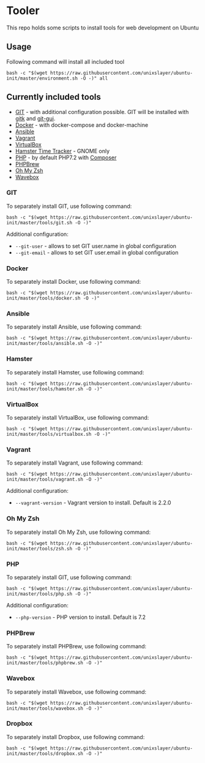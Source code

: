 # Tooler

This repo holds some scripts to install tools for web development on Ubuntu

## Usage

Following command will install all included tool

`bash -c "$(wget https://raw.githubusercontent.com/unixslayer/ubuntu-init/master/environment.sh -O -)" all`

## Currently included tools

- [GIT](https://git-scm.com) - with additional configuration possible. GIT will be installed with [gitk](https://git-scm.com/docs/gitk) and [git-gui](https://git-scm.com/docs/git-gui).
- [Docker](https://docs.docker.com) - with docker-compose and docker-machine
- [Ansible](https://docs.ansible.com/)
- [Vagrant](https://vagrantup.com)
- [VirtualBox](https://virtualbox.org)
- [Hamster Time Tracker](https://github.com/projecthamster/hamster) - GNOME only
- [PHP](https://php.net) - by default PHP7.2 with [Composer](https://getcomposer.org)
- [PHPBrew](https://github.com/phpbrew/phpbrew)
- [Oh My Zsh](https://github.com/robbyrussell/oh-my-zsh)
- [Wavebox](https://wavebox.io/)

### GIT

To separately install GIT, use following command:

`bash -c "$(wget https://raw.githubusercontent.com/unixslayer/ubuntu-init/master/tools/git.sh -O -)"`

Additional configuration:

- `--git-user` - allows to set GIT user.name in global configuration
- `--git-email` - allows to set GIT user.email in global configuration

### Docker

To separately install Docker, use following command:

`bash -c "$(wget https://raw.githubusercontent.com/unixslayer/ubuntu-init/master/tools/docker.sh -O -)"`

### Ansible

To separately install Ansible, use following command:

`bash -c "$(wget https://raw.githubusercontent.com/unixslayer/ubuntu-init/master/tools/ansible.sh -O -)"`

### Hamster

To separately install Hamster, use following command:

`bash -c "$(wget https://raw.githubusercontent.com/unixslayer/ubuntu-init/master/tools/hamster.sh -O -)"`

### VirtualBox

To separately install VirtualBox, use following command:

`bash -c "$(wget https://raw.githubusercontent.com/unixslayer/ubuntu-init/master/tools/virtualbox.sh -O -)"`

### Vagrant

To separately install Vagrant, use following command:

`bash -c "$(wget https://raw.githubusercontent.com/unixslayer/ubuntu-init/master/tools/vagrant.sh -O -)"`

Additional configuration:

- `--vagrant-version` - Vagrant version to install. Default is 2.2.0

### Oh My Zsh

To separately install Oh My Zsh, use following command:

`bash -c "$(wget https://raw.githubusercontent.com/unixslayer/ubuntu-init/master/tools/zsh.sh -O -)"`

### PHP

To separately install GIT, use following command:

`bash -c "$(wget https://raw.githubusercontent.com/unixslayer/ubuntu-init/master/tools/php.sh -O -)"`

Additional configuration:

- `--php-version` - PHP version to install. Default is 7.2

### PHPBrew

To separately install PHPBrew, use following command:

`bash -c "$(wget https://raw.githubusercontent.com/unixslayer/ubuntu-init/master/tools/phpbrew.sh -O -)"`

### Wavebox

To separately install Wavebox, use following command:

`bash -c "$(wget https://raw.githubusercontent.com/unixslayer/ubuntu-init/master/tools/wavebox.sh -O -)"`

### Dropbox

To separately install Dropbox, use following command:

`bash -c "$(wget https://raw.githubusercontent.com/unixslayer/ubuntu-init/master/tools/dropbox.sh -O -)"`
